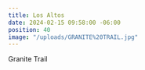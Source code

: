 ```yaml
---
title: Los Altos
date: 2024-02-15 09:58:00 -06:00
position: 40
image: "/uploads/GRANITE%20TRAIL.jpg"
---
```


Granite Trail